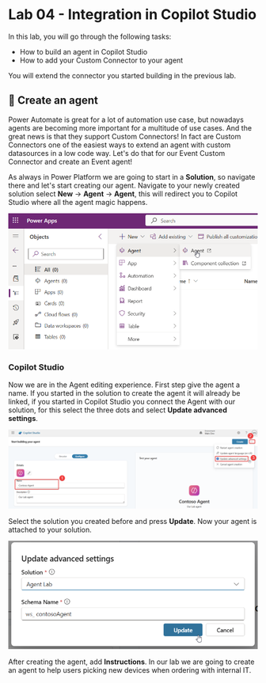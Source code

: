 # Lab 04 - Integration in Copilot Studio

In this lab, you will go through the following tasks:

* How to build an agent in Copilot Studio
* How to add your Custom Connector to your agent

You will extend the connector you started building in the previous lab.

## 🤖 Create an agent
Power Automate is great for a lot of automation use case, but nowadays agents are becoming more important for a multitude of use cases. And the great news is that they support Custom Connectors! In fact are Custom Connectors one of the easiest ways to extend an agent with custom datasources in a low code way. Let's do that for our Event Custom Connector and create an Event agent!

As always in Power Platform we are going to start in a **Solution**, so navigate there and let's start creating our agent. Navigate to your newly created solution select **New** -> **Agent** -> **Agent**, this will redirect you to Copilot Studio where all the agent magic happens.

!["Create agent"](./assets/lab02_01_createagent.png)

### Copilot Studio

Now we are in the Agent editing experience. First step give the agent a name. If you started in the solution to create the agent it will already be linked, if you started in Copilot Studio you connect the Agent with our solution, for this select the three dots and select **Update advanced settings**.

!["Create Agent in Copilot Studio"](./assets/lab02_01_copilotstudio1.png)

Select the solution you created before and press **Update**. Now your agent is attached to your solution.

!["Connect with a solution"](./assets/lab02_01_copilotstudio2.png)

After creating the agent, add **Instructions**. In our lab we are going to create an agent to help users picking new devices when ordering with internal IT.
